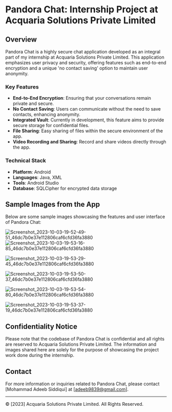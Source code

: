 # Pandora Chat: Internship Project at Acquaria Solutions Private Limited

## Overview
Pandora Chat is a highly secure chat application developed as an integral part of my internship at Acquaria Solutions Private Limited. This application emphasizes user privacy and security, offering features such as end-to-end encryption and a unique 'no contact saving' option to maintain user anonymity.

### Key Features
- **End-to-End Encryption**: Ensuring that your conversations remain private and secure.
- **No Contact Saving**: Users can communicate without the need to save contacts, enhancing anonymity.
- **Integrated Vault**: Currently in development, this feature aims to provide secure storage for confidential files.
- **File Sharing**: Easy sharing of files within the secure environment of the app.
- **Video Recording and Sharing**: Record and share videos directly through the app.

### Technical Stack
- **Platform**: Android
- **Languages**: Java, XML
- **Tools**: Android Studio
- **Database**: SQLCipher for encrypted data storage

## Sample Images from the App
Below are some sample images showcasing the features and user interface of Pandora Chat:

![Screenshot_2023-10-03-19-52-49-51_46dc7b0e37e112806caf6cfd36fa3880](https://github.com/Addy-codes/Pandora-Chat/assets/72205091/57f0ce13-791e-4c4c-9761-c016df43c849)  ![Screenshot_2023-10-03-19-53-16-85_46dc7b0e37e112806caf6cfd36fa3880](https://github.com/Addy-codes/Pandora-Chat/assets/72205091/c6614530-c1d7-472f-a52e-f4d625ecaa17)

![Screenshot_2023-10-03-19-53-29-45_46dc7b0e37e112806caf6cfd36fa3880](https://github.com/Addy-codes/Pandora-Chat/assets/72205091/8f543a1a-da77-4a9c-b4f0-34036d09d0c4)

![Screenshot_2023-10-03-19-53-50-37_46dc7b0e37e112806caf6cfd36fa3880](https://github.com/Addy-codes/Pandora-Chat/assets/72205091/e34de765-0352-4c02-b331-aced16f28538)

![Screenshot_2023-10-03-19-53-54-80_46dc7b0e37e112806caf6cfd36fa3880](https://github.com/Addy-codes/Pandora-Chat/assets/72205091/e4f7f29a-edc6-4569-9d67-236ca26033fa)

![Screenshot_2023-10-03-19-53-37-19_46dc7b0e37e112806caf6cfd36fa3880](https://github.com/Addy-codes/Pandora-Chat/assets/72205091/a4808d98-e65a-47f2-8236-bd5509699881)

## Confidentiality Notice
Please note that the codebase of Pandora Chat is confidential and all rights are reserved to Acquaria Solutions Private Limited. The information and images shared here are solely for the purpose of showcasing the project work done during the internship.

## Contact
For more information or inquiries related to Pandora Chat, please contact [Mohammad Adeeb Siddiqui] at [adeeb9839@gmail.com].

---

© [2023] Acquaria Solutions Private Limited. All Rights Reserved.
